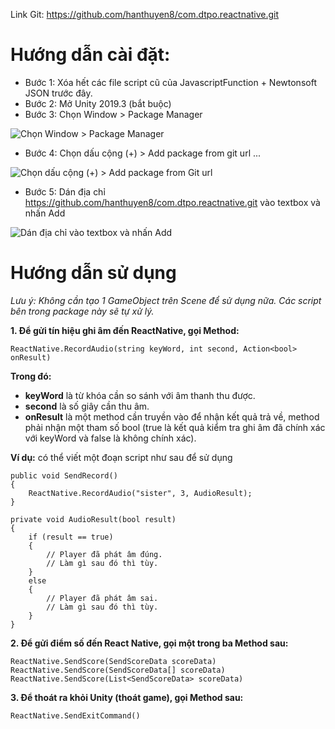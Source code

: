 Link Git: https://github.com/hanthuyen8/com.dtpo.reactnative.git
# Hướng dẫn cài đặt:
- Bước 1: Xóa hết các file script cũ của JavascriptFunction + Newtonsoft JSON trước đây.
- Bước 2: Mở Unity 2019.3 (bắt buộc)
- Bước 3: Chọn Window > Package Manager

![Chọn Window > Package Manager](https://lh3.googleusercontent.com/7YO2ShqtmtqVCLHLX4qB9M2VcoIfccMOPZffYpX5M0tOmzCqCNV8ox15adEMY_A4XFS8Rre0-PSoM3eu9q1A95brh_vHB3O9_5vMGYRe1WA2BLLVC56StHumVQc73oe866_Yb0W1Kg=w2400)

- Bước 4: Chọn dấu cộng (+) > Add package from git url ...

![Chọn dấu cộng (+) > Add package from Git url](https://lh3.googleusercontent.com/fsbvfW0bnbzwWyPfba7H--xRAhMcHOcy7XR172Es-huubBjZWf-WEjobOUUEBKJDIQtC0KxtUbfxYA2iEspTbJQxzPPZedsq5bGoopklQkp3Y6cfTY0r72Vn3XJua8I9oCsl8IhXIw=w2400)
- Bước 5: Dán địa chỉ https://github.com/hanthuyen8/com.dtpo.reactnative.git vào textbox và nhấn Add

![Dán địa chỉ vào textbox và nhấn Add](https://lh3.googleusercontent.com/DaaWvZTbwIQFIA8bwVzZUT0suhOv2OXPtDM5hDboYJREQzTNgwkaZ9_vmxhKxH6Kxs-kUT00xNzb3vRnkQfKfKSUSBSKV471FDP7rOKtr2EIIXU-sbKej-6MUZA02c-wc4KXdZrjmw=w2400)

# Hướng dẫn sử dụng

*Lưu ý: Không cần tạo 1 GameObject trên Scene để sử dụng nữa. Các script bên trong package này sẽ tự xử lý.*

**1. Để gửi tín hiệu ghi âm đến ReactNative, gọi Method:**
```
ReactNative.RecordAudio(string keyWord, int second, Action<bool> onResult)
```
**Trong đó:** 
- **keyWord** là từ khóa cần so sánh với âm thanh thu được.
- **second** là số giây cần thu âm.
- **onResult** là một method cần truyền vào để nhận kết quả trả về, method phải nhận một tham số bool (true là kết quả kiểm tra ghi âm đã chính xác với keyWord và false là không chính xác).

**Ví dụ:** có thể viết một đoạn script như sau để sử dụng
```
public void SendRecord()
{
    ReactNative.RecordAudio("sister", 3, AudioResult);
}

private void AudioResult(bool result)
{
    if (result == true)
    {
        // Player đã phát âm đúng.
        // Làm gì sau đó thì tùy.
    }
    else
    {
        // Player đã phát âm sai.
        // Làm gì sau đó thì tùy.
    }
}
```
**2. Để gửi điểm số đến React Native, gọi một trong ba Method sau:**
```
ReactNative.SendScore(SendScoreData scoreData)
ReactNative.SendScore(SendScoreData[] scoreData)
ReactNative.SendScore(List<SendScoreData> scoreData)
```
**3. Để thoát ra khỏi Unity (thoát game), gọi Method sau:**
```
ReactNative.SendExitCommand()
```